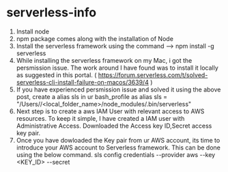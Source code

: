 # serverless-info

1) Install node
2) npm package comes along with the installation of Node
3) Install the serverless framework using the command --> npm install -g serverless
4) While installing the serverless framework on my Mac, i got the persmission issue. The work around I have found was to install it locally as suggested in this portal. ( https://forum.serverless.com/t/solved-serverless-cli-install-failure-on-macos/3639/4 )
5) If you have experienced persmission issue and solved it using the above post, create a alias sls in ur bash_profile as alias sls = "/Users/<useraccountname>/<local_folder_name>/node_modules/.bin/serverless"
6) Next step is to create a aws IAM User with relevant access to AWS resources. To keep it simple, I have created a IAM user with Administrative Access. Downloaded the Access key ID,Secret access key pair. 
7) Once you have dowloaded the Key pair from ur AWS account, its time to introduce your AWS account to Serverless framework. This can be done using the below command.
	sls config credentials --provider aws --key <KEY_ID> --secret <SECRET>
